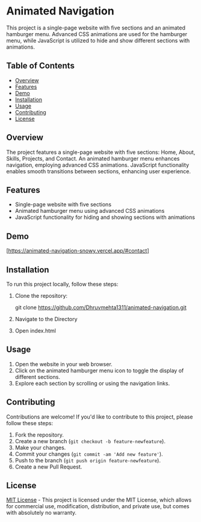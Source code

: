 # Animated Navigation

This project is a single-page website with five sections and an animated hamburger menu. Advanced CSS animations are used for the hamburger menu, while JavaScript is utilized to hide and show different sections with animations.

## Table of Contents

- [Overview](#overview)
- [Features](#features)
- [Demo](#demo)
- [Installation](#installation)
- [Usage](#usage)
- [Contributing](#contributing)
- [License](#license)

## Overview

The project features a single-page website with five sections: Home, About, Skills, Projects, and Contact. An animated hamburger menu enhances navigation, employing advanced CSS animations. JavaScript functionality enables smooth transitions between sections, enhancing user experience.

## Features

- Single-page website with five sections
- Animated hamburger menu using advanced CSS animations
- JavaScript functionality for hiding and showing sections with animations

## Demo

[https://animated-navigation-snowy.vercel.app/#contact]

## Installation

To run this project locally, follow these steps:

1. Clone the repository:

   git clone https://github.com/Dhruvmehta1311/animated-navigation.git

2. Navigate to the Directory
3. Open index.html

## Usage

1. Open the website in your web browser.
2. Click on the animated hamburger menu icon to toggle the display of different sections.
3. Explore each section by scrolling or using the navigation links.

## Contributing

Contributions are welcome! If you'd like to contribute to this project, please follow these steps:

1. Fork the repository.
2. Create a new branch (`git checkout -b feature-newfeature`).
3. Make your changes.
4. Commit your changes (`git commit -am 'Add new feature'`).
5. Push to the branch (`git push origin feature-newfeature`).
6. Create a new Pull Request.

## License

[MIT License](https://opensource.org/licenses/MIT) - This project is licensed under the MIT License, which allows for commercial use, modification, distribution, and private use, but comes with absolutely no warranty.

